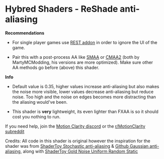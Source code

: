 # Hybred Shaders - ReShade anti-aliasing

**Recommendations**

- For single player games use [REST addon](https://github.com/4lex4nder/ReshadeEffectShaderToggler/releases) in order to ignore the UI of the game.

- Pair this with a post-process AA like [SMAA](https://github.com/martymcmodding/iMMERSE) or [CMAA2](https://gist.github.com/martymcmodding/aee91b22570eb921f12d87173cacda03) (both by MartyMCModding, his versions are more optimized). Make sure other AA methods go before (above) this shader.

**Info**

- Default value is 0.35, higher values increase anti-aliasing but also makes the noise more visible, lower values decrease anti-aliasing but reduce noise. Too high and the noise on edges becomes more distracting than the aliasing would've been.

- This shader is **very** lightweight, its even lighter than FXAA is so it should cost you nothing to run.

If you need help, join the [Motion Clarity discord](https://discord.gg/JcKNMmDdpT) or the [r/MotionClarity subreddit](https://www.reddit.com/r/MotionClarity/)

Credits: All code in this shader is original however the inspiration for the shader was from [ShaderToy Stochastic anti-aliasing](https://www.shadertoy.com/view/mtXcDN) & [Github Gaussian anti-aliasing](https://github.com/bburrough/GaussianAntialiasing), along with [ShaderToy Gold Noise Uniform Random Static](https://www.shadertoy.com/view/ltB3zD)
